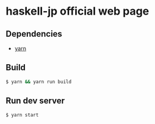 # haskell-jp official web page

## Dependencies

* [yarn](http://yarnpkg.com/)

## Build

```bash
$ yarn && yarn run build
```

## Run dev server

```bash
$ yarn start
```
